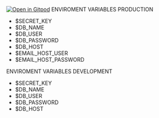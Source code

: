 [![Open in Gitpod](https://gitpod.io/button/open-in-gitpod.svg)](https://gitpod.io/#https://github.com/...)
ENVIROMENT VARIABLES PRODUCTION
- $SECRET_KEY
- $DB_NAME
- $DB_USER
- $DB_PASSWORD
- $DB_HOST
- $EMAIL_HOST_USER
- $EMAIL_HOST_PASSWORD




ENVIROMENT VARIABLES DEVELOPMENT
- $SECRET_KEY
- $DB_NAME
- $DB_USER
- $DB_PASSWORD
- $DB_HOST

